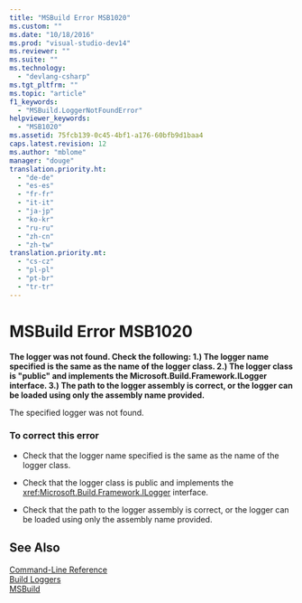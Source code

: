 ```yaml
---
title: "MSBuild Error MSB1020"
ms.custom: ""
ms.date: "10/18/2016"
ms.prod: "visual-studio-dev14"
ms.reviewer: ""
ms.suite: ""
ms.technology: 
  - "devlang-csharp"
ms.tgt_pltfrm: ""
ms.topic: "article"
f1_keywords: 
  - "MSBuild.LoggerNotFoundError"
helpviewer_keywords: 
  - "MSB1020"
ms.assetid: 75fcb139-0c45-4bf1-a176-60bfb9d1baa4
caps.latest.revision: 12
ms.author: "mblome"
manager: "douge"
translation.priority.ht: 
  - "de-de"
  - "es-es"
  - "fr-fr"
  - "it-it"
  - "ja-jp"
  - "ko-kr"
  - "ru-ru"
  - "zh-cn"
  - "zh-tw"
translation.priority.mt: 
  - "cs-cz"
  - "pl-pl"
  - "pt-br"
  - "tr-tr"
---
```

# MSBuild Error MSB1020
**The logger was not found. Check the following: 1.) The logger name specified is the same as the name of the logger class. 2.) The logger class is "public" and implements the Microsoft.Build.Framework.ILogger interface. 3.) The path to the logger assembly is correct, or the logger can be loaded using only the assembly name provided.**  
  
 The specified logger was not found.  
  
### To correct this error  
  
-   Check that the logger name specified is the same as the name of the logger class.  
  
-   Check that the logger class is public and implements the <xref:Microsoft.Build.Framework.ILogger> interface.  
  
-   Check that the path to the logger assembly is correct, or the logger can be loaded using only the assembly name provided.  
  
## See Also  
 [Command-Line Reference](../reference/msbuild-command-line-reference.md)   
 [Build Loggers](../reference/build-loggers.md)  
 [MSBuild](../reference/msbuild1.md)